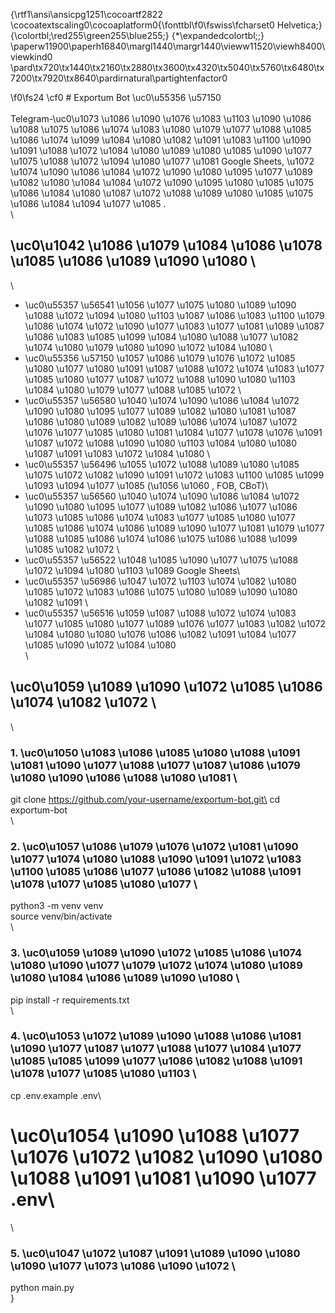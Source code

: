 {\rtf1\ansi\ansicpg1251\cocoartf2822
\cocoatextscaling0\cocoaplatform0{\fonttbl\f0\fswiss\fcharset0 Helvetica;}
{\colortbl;\red255\green255\blue255;}
{\*\expandedcolortbl;;}
\paperw11900\paperh16840\margl1440\margr1440\vieww11520\viewh8400\viewkind0
\pard\tx720\tx1440\tx2160\tx2880\tx3600\tx4320\tx5040\tx5760\tx6480\tx7200\tx7920\tx8640\pardirnatural\partightenfactor0

\f0\fs24 \cf0 # Exportum Bot \uc0\u55356 \u57150 \
\
Telegram-\uc0\u1073 \u1086 \u1090  \u1076 \u1083 \u1103  \u1090 \u1086 \u1088 \u1075 \u1086 \u1074 \u1083 \u1080  \u1079 \u1077 \u1088 \u1085 \u1086 \u1074 \u1099 \u1084 \u1080  \u1082 \u1091 \u1083 \u1100 \u1090 \u1091 \u1088 \u1072 \u1084 \u1080  \u1089  \u1080 \u1085 \u1090 \u1077 \u1075 \u1088 \u1072 \u1094 \u1080 \u1077 \u1081  Google Sheets, \u1072 \u1074 \u1090 \u1086 \u1084 \u1072 \u1090 \u1080 \u1095 \u1077 \u1089 \u1082 \u1080 \u1084  \u1084 \u1072 \u1090 \u1095 \u1080 \u1085 \u1075 \u1086 \u1084  \u1080  \u1087 \u1072 \u1088 \u1089 \u1080 \u1085 \u1075 \u1086 \u1084  \u1094 \u1077 \u1085 .\
\
## \uc0\u1042 \u1086 \u1079 \u1084 \u1086 \u1078 \u1085 \u1086 \u1089 \u1090 \u1080 \
\
- \uc0\u55357 \u56541  \u1056 \u1077 \u1075 \u1080 \u1089 \u1090 \u1088 \u1072 \u1094 \u1080 \u1103  \u1087 \u1086 \u1083 \u1100 \u1079 \u1086 \u1074 \u1072 \u1090 \u1077 \u1083 \u1077 \u1081  \u1089  \u1087 \u1086 \u1083 \u1085 \u1099 \u1084 \u1080  \u1088 \u1077 \u1082 \u1074 \u1080 \u1079 \u1080 \u1090 \u1072 \u1084 \u1080 \
- \uc0\u55356 \u57150  \u1057 \u1086 \u1079 \u1076 \u1072 \u1085 \u1080 \u1077  \u1080  \u1091 \u1087 \u1088 \u1072 \u1074 \u1083 \u1077 \u1085 \u1080 \u1077  \u1087 \u1072 \u1088 \u1090 \u1080 \u1103 \u1084 \u1080  \u1079 \u1077 \u1088 \u1085 \u1072 \
- \uc0\u55357 \u56580  \u1040 \u1074 \u1090 \u1086 \u1084 \u1072 \u1090 \u1080 \u1095 \u1077 \u1089 \u1082 \u1080 \u1081  \u1087 \u1086 \u1080 \u1089 \u1082  \u1089 \u1086 \u1074 \u1087 \u1072 \u1076 \u1077 \u1085 \u1080 \u1081  \u1084 \u1077 \u1078 \u1076 \u1091  \u1087 \u1072 \u1088 \u1090 \u1080 \u1103 \u1084 \u1080  \u1080  \u1087 \u1091 \u1083 \u1072 \u1084 \u1080 \
- \uc0\u55357 \u56496  \u1055 \u1072 \u1088 \u1089 \u1080 \u1085 \u1075  \u1072 \u1082 \u1090 \u1091 \u1072 \u1083 \u1100 \u1085 \u1099 \u1093  \u1094 \u1077 \u1085  (\u1056 \u1060 , FOB, CBoT)\
- \uc0\u55357 \u56560  \u1040 \u1074 \u1090 \u1086 \u1084 \u1072 \u1090 \u1080 \u1095 \u1077 \u1089 \u1082 \u1086 \u1077  \u1086 \u1073 \u1085 \u1086 \u1074 \u1083 \u1077 \u1085 \u1080 \u1077  \u1085 \u1086 \u1074 \u1086 \u1089 \u1090 \u1077 \u1081  \u1079 \u1077 \u1088 \u1085 \u1086 \u1074 \u1086 \u1075 \u1086  \u1088 \u1099 \u1085 \u1082 \u1072 \
- \uc0\u55357 \u56522  \u1048 \u1085 \u1090 \u1077 \u1075 \u1088 \u1072 \u1094 \u1080 \u1103  \u1089  Google Sheets\
- \uc0\u55357 \u56986  \u1047 \u1072 \u1103 \u1074 \u1082 \u1080  \u1085 \u1072  \u1083 \u1086 \u1075 \u1080 \u1089 \u1090 \u1080 \u1082 \u1091 \
- \uc0\u55357 \u56516  \u1059 \u1087 \u1088 \u1072 \u1074 \u1083 \u1077 \u1085 \u1080 \u1077  \u1089 \u1076 \u1077 \u1083 \u1082 \u1072 \u1084 \u1080  \u1080  \u1076 \u1086 \u1082 \u1091 \u1084 \u1077 \u1085 \u1090 \u1072 \u1084 \u1080 \
\
## \uc0\u1059 \u1089 \u1090 \u1072 \u1085 \u1086 \u1074 \u1082 \u1072 \
\
### 1. \uc0\u1050 \u1083 \u1086 \u1085 \u1080 \u1088 \u1091 \u1081 \u1090 \u1077  \u1088 \u1077 \u1087 \u1086 \u1079 \u1080 \u1090 \u1086 \u1088 \u1080 \u1081 \
git clone https://github.com/your-username/exportum-bot.git\
cd exportum-bot\
\
### 2. \uc0\u1057 \u1086 \u1079 \u1076 \u1072 \u1081 \u1090 \u1077  \u1074 \u1080 \u1088 \u1090 \u1091 \u1072 \u1083 \u1100 \u1085 \u1086 \u1077  \u1086 \u1082 \u1088 \u1091 \u1078 \u1077 \u1085 \u1080 \u1077 \
python3 -m venv venv\
source venv/bin/activate\
\
### 3. \uc0\u1059 \u1089 \u1090 \u1072 \u1085 \u1086 \u1074 \u1080 \u1090 \u1077  \u1079 \u1072 \u1074 \u1080 \u1089 \u1080 \u1084 \u1086 \u1089 \u1090 \u1080 \
pip install -r requirements.txt\
\
### 4. \uc0\u1053 \u1072 \u1089 \u1090 \u1088 \u1086 \u1081 \u1090 \u1077  \u1087 \u1077 \u1088 \u1077 \u1084 \u1077 \u1085 \u1085 \u1099 \u1077  \u1086 \u1082 \u1088 \u1091 \u1078 \u1077 \u1085 \u1080 \u1103 \
cp .env.example .env\
# \uc0\u1054 \u1090 \u1088 \u1077 \u1076 \u1072 \u1082 \u1090 \u1080 \u1088 \u1091 \u1081 \u1090 \u1077  .env\
\
### 5. \uc0\u1047 \u1072 \u1087 \u1091 \u1089 \u1090 \u1080 \u1090 \u1077  \u1073 \u1086 \u1090 \u1072 \
python main.py\
}
